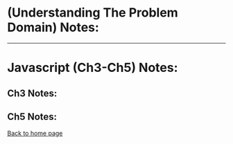 # **(Understanding The Problem Domain) Notes:**




---
# **Javascript (Ch3-Ch5) Notes:**

## Ch3 Notes:


## Ch5 Notes:





[Back to home page](../README.md)
